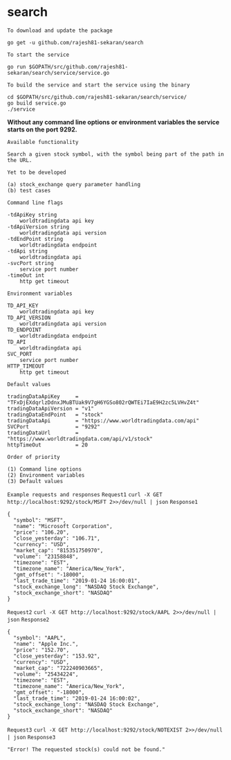 # search

`To download and update the package`
```
go get -u github.com/rajesh81-sekaran/search
```

`To start the service`
```
go run $GOPATH/src/github.com/rajesh81-sekaran/search/service/service.go
```

`To build the service and start the service using the binary`
```
cd $GOPATH/src/github.com/rajesh81-sekaran/search/service/
go build service.go
./service
```

**Without any command line options or environment variables the service starts on the port 9292.**

`Available functionality`
```
Search a given stock symbol, with the symbol being part of the path in the URL.
```
`Yet to be developed`
```
(a) stock_exchange query parameter handling
(b) test cases
```

`Command line flags`
```
-tdApiKey string
    worldtradingdata api key
-tdApiVersion string
    worldtradingdata api version
-tdEndPoint string
    worldtradingdata endpoint
-tdApi string
    worldtradingdata api
-svcPort string
    service port number
-timeOut int
    http get timeout
```

`Environment variables`
```
TD_API_KEY
    worldtradingdata api key
TD_API_VERSION
    worldtradingdata api version
TD_ENDPOINT
    worldtradingdata endpoint
TD_API
    worldtradingdata api
SVC_PORT
    service port number
HTTP_TIMEOUT
    http get timeout
```

`Default values`
```
tradingDataApiKey     = "TFxDjEXdqrlzDdnxJMuBTUak9V7gH6YGSo802rQWTEi7IaE9H2zc5LVHvZ4t"
tradingDataApiVersion = "v1"
tradingDataEndPoint   = "stock"
tradingDataApi        = "https://www.worldtradingdata.com/api"
SVCPort               = "9292"
tradingDataUrl        = "https://www.worldtradingdata.com/api/v1/stock"
httpTimeOut           = 20
```

`Order of priority`
```
(1) Command line options
(2) Environment variables
(3) Default values
```

`Example requests and responses`
`Request1`
`curl -X GET http://localhost:9292/stock/MSFT 2>>/dev/null | json`
`Response1`
```
{
  "symbol": "MSFT",
  "name": "Microsoft Corporation",
  "price": "106.20",
  "close_yesterday": "106.71",
  "currency": "USD",
  "market_cap": "815351750970",
  "volume": "23158848",
  "timezone": "EST",
  "timezone_name": "America/New_York",
  "gmt_offset": "-18000",
  "last_trade_time": "2019-01-24 16:00:01",
  "stock_exchange_long": "NASDAQ Stock Exchange",
  "stock_exchange_short": "NASDAQ"
}
```

`Request2`
`curl -X GET http://localhost:9292/stock/AAPL 2>>/dev/null | json`
`Response2`
```
{
  "symbol": "AAPL",
  "name": "Apple Inc.",
  "price": "152.70",
  "close_yesterday": "153.92",
  "currency": "USD",
  "market_cap": "722240903665",
  "volume": "25434224",
  "timezone": "EST",
  "timezone_name": "America/New_York",
  "gmt_offset": "-18000",
  "last_trade_time": "2019-01-24 16:00:02",
  "stock_exchange_long": "NASDAQ Stock Exchange",
  "stock_exchange_short": "NASDAQ"
}
```

`Request3`
`curl -X GET http://localhost:9292/stock/NOTEXIST 2>>/dev/null | json`
`Response3`
```
"Error! The requested stock(s) could not be found."
```
